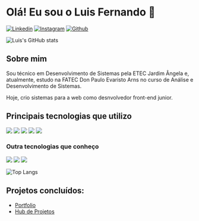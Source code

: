 # Olá! Eu sou o Luis Fernando 🖖
[![Linkedin](https://img.shields.io/badge/LinkedIn-0077B5?style=for-the-badge&logo=linkedin&logoColor=white)](https://www.linkedin.com/in/luis-fernando-a-43aaa2230/)
[![Instagram](https://img.shields.io/badge/Instagram-E4405F?style=for-the-badge&logo=instagram&logoColor=white)](https://www.instagram.com/luis.alves___/)
[![Github](https://img.shields.io/badge/GitHub-100000?style=for-the-badge&logo=github&logoColor=white)]([https://www.linkedin.com/in/luis-fernando-a-43aaa2230/](https://github.com/luisfernandoalima))

![Luis's GitHub stats](https://github-readme-stats.vercel.app/api?username=luisfernandoalima&show_icons=true&theme=algolia)

## Sobre mim
Sou técnico em Desenvolvimento de Sistemas pela ETEC Jardim Ângela e, atualmente, estudo na FATEC Don Paulo Evaristo Arns no curso de Análise e Desenvolvimento de Sistemas.

Hoje, crio sistemas para a web como desnvolvedor front-end junior.

## Principais tecnologias que utilizo
<div style="display: inline_block;">
  <img src="https://img.shields.io/badge/HTML5-E34F26?style=for-the-badge&logo=html5&logoColor=white">
  <img src="https://img.shields.io/badge/CSS3-1572B6?style=for-the-badge&logo=css3&logoColor=white">
  <img src="https://img.shields.io/badge/Sass-CC6699?style=for-the-badge&logo=sass&logoColor=white">
  <img src="https://img.shields.io/badge/JavaScript-323330?style=for-the-badge&logo=javascript&logoColor=F7DF1E">
  <img src="https://img.shields.io/badge/Bootstrap-563D7C?style=for-the-badge&logo=bootstrap&logoColor=white">
</div>

### Outra tecnologias que conheço
<div style="display: inline_block;">
  <img src="https://img.shields.io/badge/Python-3776AB?style=for-the-badge&logo=python&logoColor=white">
  <img src="https://img.shields.io/badge/PHP-777BB4?style=for-the-badge&logo=php&logoColor=white">
  <img src="https://img.shields.io/badge/Microsoft_Excel-217346?style=for-the-badge&logo=microsoft-excel&logoColor=white">
</div>

![Top Langs](https://github-readme-stats.vercel.app/api/top-langs/?username=luisfernandoalima&layout=compact&show_icons=true&theme=algolia)

## Projetos concluídos:
- [Portfolio](https://luisfernandoalima.github.io/portfolio/)
- [Hub de Projetos](https://luisfernandoalima.github.io/hub-de-projetos/)

<!--
**luisfernandoalima/luisfernandoalima** is a ✨ _special_ ✨ repository because its `README.md` (this file) appears on your GitHub profile.

Here are some ideas to get you started:

- 🔭 I’m currently working on ...
- 🌱 I’m currently learning ...
- 👯 I’m looking to collaborate on ...
- 🤔 I’m looking for help with ...
- 💬 Ask me about ...
- 📫 How to reach me: ...
- 😄 Pronouns: ...
- ⚡ Fun fact: ...
-->
